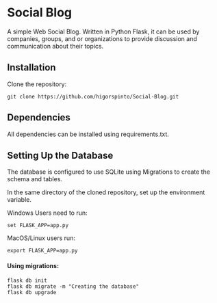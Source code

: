 # Social Blog

A simple Web Social Blog. Written in Python Flask, it can be used by companies, groups, and or organizations to provide discussion and communication about their topics.

## Installation

Clone the repository:

```
git clone https://github.com/higorspinto/Social-Blog.git
```

## Dependencies

All dependencies can be installed using requirements.txt.

## Setting Up the Database

The database is configured to use SQLite using Migrations to create the schema and tables.

In the same directory of the cloned repository, set up the environment variable.

Windows Users need to run:

```
set FLASK_APP=app.py
```

MacOS/Linux users run:

```
export FLASK_APP=app.py 
```

#### Using migrations:

```
flask db init
flask db migrate -m "Creating the database"
flask db upgrade
```

